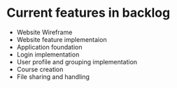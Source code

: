 # Current features in backlog
* Website Wireframe
* Website feature implementaion
* Application foundation
* Login implementation
* User profile and grouping implementation
* Course creation
* File sharing and handling
